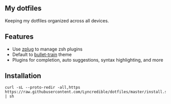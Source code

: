 ## My dotfiles
Keeping my dotfiles organized across all devices.

## Features
- Use [zplug](https://github.com/zplug/zplug) to manage zsh plugins
- Default to [bullet-train](https://github.com/caiogondim/bullet-train.zsh) theme
- Plugins for completion, auto suggestions, syntax highlighting, and more

## Installation
```
curl -sL --proto-redir -all,https https://raw.githubusercontent.com/Lyncredible/dotfiles/master/install.sh | sh
```
